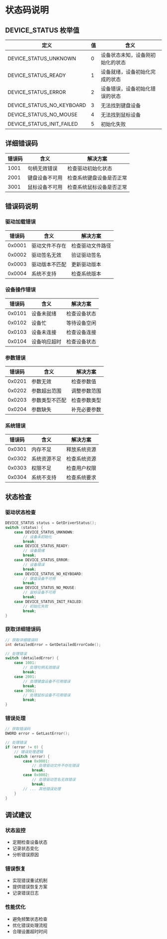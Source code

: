 # 状态码说明

## DEVICE_STATUS 枚举值

<div class="status-code-table">

| 定义                         | 值  | 含义                |
|----------------------------|----|--------------------|
| DEVICE_STATUS_UNKNOWN      | 0  | 设备状态未知，设备刚初始化的状态 |
| DEVICE_STATUS_READY        | 1  | 设备就绪，设备初始化完成的状态  |
| DEVICE_STATUS_ERROR        | 2  | 设备错误，设备初始化错误的状态  |
| DEVICE_STATUS_NO_KEYBOARD  | 3  | 无法找到键盘设备         |
| DEVICE_STATUS_NO_MOUSE     | 4  | 无法找到鼠标设备         |
| DEVICE_STATUS_INIT_FAILED  | 5  | 初始化失败            |

</div>

## 详细错误码

<div class="detailed-error-code-table">

| 错误码 | 含义                | 解决方案           |
|------|-------------------|----------------|
| 1001 | 句柄无效错误           | 检查驱动初始化状态      |
| 2001 | 键盘设备不可用          | 检查系统键盘设备是否正常   |
| 3001 | 鼠标设备不可用          | 检查系统鼠标设备是否正常   |

</div>

## 错误码说明

### 驱动加载错误
<div class="error-code-table">

| 错误码 | 含义 | 解决方案 |
|--------|------|----------|
| 0x0001 | 驱动文件不存在 | 检查驱动文件路径 |
| 0x0002 | 驱动签名无效 | 验证驱动签名 |
| 0x0003 | 驱动版本不匹配 | 更新驱动版本 |
| 0x0004 | 系统不支持 | 检查系统版本 |

</div>

### 设备操作错误
<div class="error-code-table">

| 错误码 | 含义 | 解决方案 |
|--------|------|----------|
| 0x0101 | 设备未就绪 | 检查设备状态 |
| 0x0102 | 设备忙 | 等待设备空闲 |
| 0x0103 | 设备未连接 | 检查设备连接 |
| 0x0104 | 设备响应超时 | 检查设备状态 |

</div>

### 参数错误
<div class="error-code-table">

| 错误码 | 含义 | 解决方案 |
|--------|------|----------|
| 0x0201 | 参数无效 | 检查参数值 |
| 0x0202 | 参数超出范围 | 调整参数范围 |
| 0x0203 | 参数类型不匹配 | 检查参数类型 |
| 0x0204 | 参数缺失 | 补充必要参数 |

</div>

### 系统错误
<div class="error-code-table">

| 错误码 | 含义 | 解决方案 |
|--------|------|----------|
| 0x0301 | 内存不足 | 释放系统资源 |
| 0x0302 | 系统资源不足 | 检查系统资源 |
| 0x0303 | 权限不足 | 检查用户权限 |
| 0x0304 | 系统不支持 | 检查系统要求 |

</div>

## 状态检查

### 驱动状态检查
```c
DEVICE_STATUS status = GetDriverStatus();
switch (status) {
    case DEVICE_STATUS_UNKNOWN:
        // 设备未初始化
        break;
    case DEVICE_STATUS_READY:
        // 设备就绪
        break;
    case DEVICE_STATUS_ERROR:
        // 设备错误
        break;
    case DEVICE_STATUS_NO_KEYBOARD:
        // 键盘设备不可用
        break;
    case DEVICE_STATUS_NO_MOUSE:
        // 鼠标设备不可用
        break;
    case DEVICE_STATUS_INIT_FAILED:
        // 初始化失败
        break;
}
```

### 获取详细错误码
```c
// 获取详细错误码
int detailedError = GetDetailedErrorCode();

// 处理错误
switch (detailedError) {
    case 1001:
        // 处理句柄无效错误
        break;
    case 2001:
        // 处理键盘设备不可用错误
        break;
    case 3001:
        // 处理鼠标设备不可用错误
        break;
}
```

### 错误处理
```c
// 获取错误码
DWORD error = GetLastError();

// 处理错误
if (error != 0) {
    // 错误处理逻辑
    switch (error) {
        case 0x0001:
            // 处理驱动文件不存在错误
            break;
        case 0x0002:
            // 处理驱动签名无效错误
            break;
        // ... 其他错误处理
    }
}
```

## 调试建议

### 状态监控
- 定期检查设备状态
- 记录状态变化
- 分析错误原因

### 错误恢复
- 实现错误重试机制
- 提供错误恢复方案
- 记录错误日志

### 性能优化
- 避免频繁状态检查
- 优化错误处理流程
- 合理设置超时时间 
